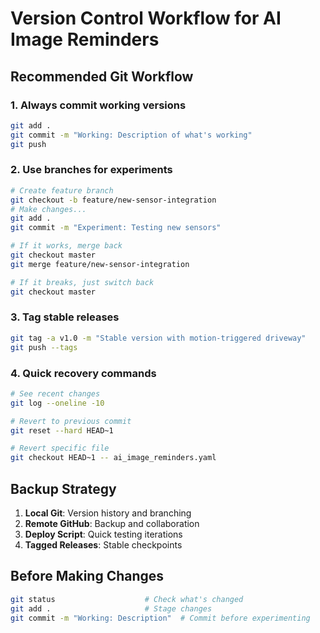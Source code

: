 # Version Control Workflow for AI Image Reminders

## Recommended Git Workflow

### 1. Always commit working versions
```bash
git add .
git commit -m "Working: Description of what's working"
git push
```

### 2. Use branches for experiments
```bash
# Create feature branch
git checkout -b feature/new-sensor-integration
# Make changes...
git add .
git commit -m "Experiment: Testing new sensors"

# If it works, merge back
git checkout master
git merge feature/new-sensor-integration

# If it breaks, just switch back
git checkout master
```

### 3. Tag stable releases
```bash
git tag -a v1.0 -m "Stable version with motion-triggered driveway"
git push --tags
```

### 4. Quick recovery commands
```bash
# See recent changes
git log --oneline -10

# Revert to previous commit
git reset --hard HEAD~1

# Revert specific file
git checkout HEAD~1 -- ai_image_reminders.yaml
```

## Backup Strategy
1. **Local Git**: Version history and branching
2. **Remote GitHub**: Backup and collaboration
3. **Deploy Script**: Quick testing iterations
4. **Tagged Releases**: Stable checkpoints

## Before Making Changes
```bash
git status                    # Check what's changed
git add .                     # Stage changes
git commit -m "Working: Description"  # Commit before experimenting
```
